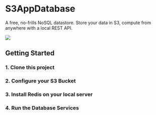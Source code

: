 # S3AppDatabase
A free, no-frills NoSQL datastore. Store your data in S3, compute from anywhere with a local REST API.

<img src="https://cmdimkpa.github.io/S3AppDatabase.png"/>

## Getting Started

### 1. Clone this project

### 2. Configure your S3 Bucket

### 3. Install Redis on your local server

### 4. Run the Database Services
